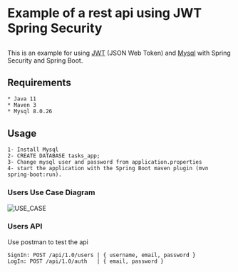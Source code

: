# Example of a rest api using JWT Spring Security

##
This is an example for using [JWT](https://jwt.io/) (JSON Web Token)  and [Mysql](https://www.mysql.com/) with Spring Security and Spring Boot.

## Requirements
```
* Java 11
* Maven 3
* Mysql 8.0.26
```

## Usage
```
1- Install Mysql 
2- CREATE DATABASE tasks_app;
3- Change mysql user and password from application.properties
4- start the application with the Spring Boot maven plugin (mvn spring-boot:run).
```

### Users Use Case Diagram
![USE_CASE](https://i.ibb.co/1m4ntzZ/usecase.png)

### Users API
Use postman to test the api
```
SignIn: POST /api/1.0/users | { username, email, password }
LogIn: POST /api/1.0/auth   | { email, password }
```